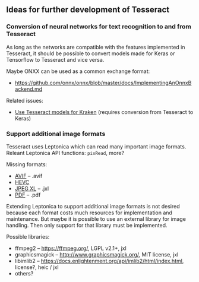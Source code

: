 ## Ideas for further development of Tesseract

### Conversion of neural networks for text recognition to and from Tesseract

As long as the networks are compatible with the features implemented in Tesseract, it should be possible to convert models made for Keras or Tensorflow to Tesseract and vice versa.

Maybe ONXX can be used as a common exchange format:

- https://github.com/onnx/onnx/blob/master/docs/ImplementingAnOnnxBackend.md

Related issues:

- [Use Tesseract models for Kraken](https://github.com/mittagessen/kraken/issues/152) (requires conversion from Tesseract to Keras)

### Support additional image formats

Tesseract uses Leptonica which can read many important image formats. Releant Leptonica API functions: `pixRead`, more?

Missing formats:

* [AVIF](https://en.wikipedia.org/wiki/AVIF) – .avif
* [HEVC](https://en.wikipedia.org/wiki/High_Efficiency_Video_Coding)
* [JPEG XL](https://en.wikipedia.org/wiki/JPEG_XL) – .jxl
* [PDF](https://en.wikipedia.org/wiki/PDF) – .pdf

Extending Leptonica to support additional image formats is not desired because each format costs much resources for implementation and maintenance. But maybe it is possible to use an external library for image handling. Then only support for that library must be implemented.

Possible libraries:

* ffmpeg2 – https://ffmpeg.org/, LGPL v2.1+, jxl
* graphicsmagick – http://www.graphicsmagick.org/, MIT license, jxl
* libimlib2 – https://docs.enlightenment.org/api/imlib2/html/index.html, license?, heic / jxl
* others?

